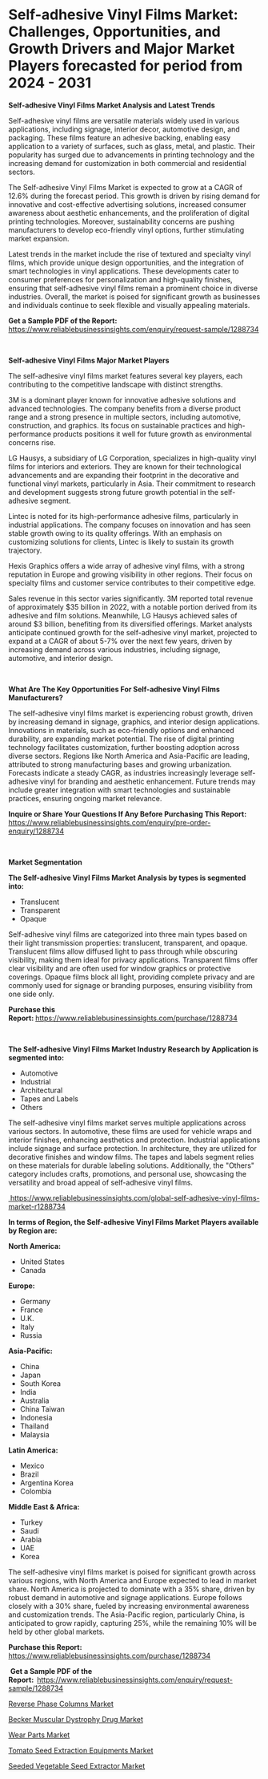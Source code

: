 <p><h1>Self-adhesive Vinyl Films Market: Challenges, Opportunities, and Growth Drivers and Major Market Players forecasted for period from 2024 - 2031</h1></p><p><strong>Self-adhesive Vinyl Films Market Analysis and Latest Trends</strong></p>
<p><p>Self-adhesive vinyl films are versatile materials widely used in various applications, including signage, interior decor, automotive design, and packaging. These films feature an adhesive backing, enabling easy application to a variety of surfaces, such as glass, metal, and plastic. Their popularity has surged due to advancements in printing technology and the increasing demand for customization in both commercial and residential sectors.</p><p>The Self-adhesive Vinyl Films Market is expected to grow at a CAGR of 12.6% during the forecast period. This growth is driven by rising demand for innovative and cost-effective advertising solutions, increased consumer awareness about aesthetic enhancements, and the proliferation of digital printing technologies. Moreover, sustainability concerns are pushing manufacturers to develop eco-friendly vinyl options, further stimulating market expansion.</p><p>Latest trends in the market include the rise of textured and specialty vinyl films, which provide unique design opportunities, and the integration of smart technologies in vinyl applications. These developments cater to consumer preferences for personalization and high-quality finishes, ensuring that self-adhesive vinyl films remain a prominent choice in diverse industries. Overall, the market is poised for significant growth as businesses and individuals continue to seek flexible and visually appealing materials.</p></p>
<p><strong>Get a Sample PDF of the Report:&nbsp;</strong> <a href="https://www.reliablebusinessinsights.com/enquiry/request-sample/1288734?utm_campaign=39&utm_medium=2&utm_source=Github&utm_content=ia&utm_term=26102024&utm_id=self-adhesive-vinyl-films">https://www.reliablebusinessinsights.com/enquiry/request-sample/1288734</a></p>
<p>&nbsp;</p>
<p><strong>Self-adhesive Vinyl Films Major Market Players</strong></p>
<p><p>The self-adhesive vinyl films market features several key players, each contributing to the competitive landscape with distinct strengths. </p><p>3M is a dominant player known for innovative adhesive solutions and advanced technologies. The company benefits from a diverse product range and a strong presence in multiple sectors, including automotive, construction, and graphics. Its focus on sustainable practices and high-performance products positions it well for future growth as environmental concerns rise.</p><p>LG Hausys, a subsidiary of LG Corporation, specializes in high-quality vinyl films for interiors and exteriors. They are known for their technological advancements and are expanding their footprint in the decorative and functional vinyl markets, particularly in Asia. Their commitment to research and development suggests strong future growth potential in the self-adhesive segment.</p><p>Lintec is noted for its high-performance adhesive films, particularly in industrial applications. The company focuses on innovation and has seen stable growth owing to its quality offerings. With an emphasis on customizing solutions for clients, Lintec is likely to sustain its growth trajectory.</p><p>Hexis Graphics offers a wide array of adhesive vinyl films, with a strong reputation in Europe and growing visibility in other regions. Their focus on specialty films and customer service contributes to their competitive edge.</p><p>Sales revenue in this sector varies significantly. 3M reported total revenue of approximately $35 billion in 2022, with a notable portion derived from its adhesive and film solutions. Meanwhile, LG Hausys achieved sales of around $3 billion, benefiting from its diversified offerings. Market analysts anticipate continued growth for the self-adhesive vinyl market, projected to expand at a CAGR of about 5-7% over the next few years, driven by increasing demand across various industries, including signage, automotive, and interior design.</p></p>
<p>&nbsp;</p>
<p><strong>What Are The Key Opportunities For Self-adhesive Vinyl Films Manufacturers?</strong></p>
<p><p>The self-adhesive vinyl films market is experiencing robust growth, driven by increasing demand in signage, graphics, and interior design applications. Innovations in materials, such as eco-friendly options and enhanced durability, are expanding market potential. The rise of digital printing technology facilitates customization, further boosting adoption across diverse sectors. Regions like North America and Asia-Pacific are leading, attributed to strong manufacturing bases and growing urbanization. Forecasts indicate a steady CAGR, as industries increasingly leverage self-adhesive vinyl for branding and aesthetic enhancement. Future trends may include greater integration with smart technologies and sustainable practices, ensuring ongoing market relevance.</p></p>
<p><strong>Inquire or Share Your Questions If Any Before Purchasing This Report:</strong> <a href="https://www.reliablebusinessinsights.com/enquiry/pre-order-enquiry/1288734?utm_campaign=39&utm_medium=2&utm_source=Github&utm_content=ia&utm_term=26102024&utm_id=self-adhesive-vinyl-films">https://www.reliablebusinessinsights.com/enquiry/pre-order-enquiry/1288734</a></p>
<p>&nbsp;</p>
<p><strong>Market Segmentation</strong></p>
<p><strong>The Self-adhesive Vinyl Films Market Analysis by types is segmented into:</strong></p>
<p><ul><li>Translucent</li><li>Transparent</li><li>Opaque</li></ul></p>
<p><p>Self-adhesive vinyl films are categorized into three main types based on their light transmission properties: translucent, transparent, and opaque. Translucent films allow diffused light to pass through while obscuring visibility, making them ideal for privacy applications. Transparent films offer clear visibility and are often used for window graphics or protective coverings. Opaque films block all light, providing complete privacy and are commonly used for signage or branding purposes, ensuring visibility from one side only.</p></p>
<p><strong>Purchase this Report:&nbsp;</strong><a href="https://www.reliablebusinessinsights.com/purchase/1288734?utm_campaign=39&utm_medium=2&utm_source=Github&utm_content=ia&utm_term=26102024&utm_id=self-adhesive-vinyl-films">https://www.reliablebusinessinsights.com/purchase/1288734</a></p>
<p>&nbsp;</p>
<p><strong>The Self-adhesive Vinyl Films Market Industry Research by Application is segmented into:</strong></p>
<p><ul><li>Automotive</li><li>Industrial</li><li>Architectural</li><li>Tapes and Labels</li><li>Others</li></ul></p>
<p><p>The self-adhesive vinyl films market serves multiple applications across various sectors. In automotive, these films are used for vehicle wraps and interior finishes, enhancing aesthetics and protection. Industrial applications include signage and surface protection. In architecture, they are utilized for decorative finishes and window films. The tapes and labels segment relies on these materials for durable labeling solutions. Additionally, the "Others" category includes crafts, promotions, and personal use, showcasing the versatility and broad appeal of self-adhesive vinyl films.</p></p>
<p><a href="https://www.reliablebusinessinsights.com/global-self-adhesive-vinyl-films-market-r1288734?utm_campaign=39&utm_medium=2&utm_source=Github&utm_content=ia&utm_term=26102024&utm_id=self-adhesive-vinyl-films">&nbsp;https://www.reliablebusinessinsights.com/global-self-adhesive-vinyl-films-market-r1288734</a></p>
<p><strong>In terms of Region, the Self-adhesive Vinyl Films Market Players available by Region are:</strong></p>
<p>
    <p> <strong> North America: </strong>
        <ul>
            <li>United States</li>
            <li>Canada</li>
        </ul>
        </p> 
    <p> <strong> Europe: </strong>
        <ul>
            <li>Germany</li>
            <li>France</li>
            <li>U.K.</li>
            <li>Italy</li>
            <li>Russia</li>
        </ul>
        </p> 
    <p> <strong> Asia-Pacific: </strong>
        <ul>
            <li>China</li>
            <li>Japan</li>
            <li>South Korea</li>
            <li>India</li>
            <li>Australia</li>
            <li>China Taiwan</li>
            <li>Indonesia</li>
            <li>Thailand</li>
            <li>Malaysia</li>
        </ul>
        </p> 
    <p> <strong> Latin America: </strong>
        <ul>
            <li>Mexico</li>
            <li>Brazil</li>
            <li>Argentina Korea</li>
            <li>Colombia</li>
        </ul>
        </p> 
    <p> <strong> Middle East & Africa: </strong>
        <ul>
            <li>Turkey</li>
            <li>Saudi</li>
            <li>Arabia</li>
            <li>UAE</li>
            <li>Korea</li>
        </ul>
    </p>
    </p>
<p><p>The self-adhesive vinyl films market is poised for significant growth across various regions, with North America and Europe expected to lead in market share. North America is projected to dominate with a 35% share, driven by robust demand in automotive and signage applications. Europe follows closely with a 30% share, fueled by increasing environmental awareness and customization trends. The Asia-Pacific region, particularly China, is anticipated to grow rapidly, capturing 25%, while the remaining 10% will be held by other global markets.</p></p>
<p><strong>Purchase this Report: </strong><a href="https://www.reliablebusinessinsights.com/purchase/1288734?utm_campaign=39&utm_medium=2&utm_source=Github&utm_content=ia&utm_term=26102024&utm_id=self-adhesive-vinyl-films">https://www.reliablebusinessinsights.com/purchase/1288734</a></p>
<p>&nbsp;<strong>Get a Sample PDF of the Report:&nbsp;&nbsp;</strong><a href="https://www.reliablebusinessinsights.com/enquiry/request-sample/1288734?utm_campaign=39&utm_medium=2&utm_source=Github&utm_content=ia&utm_term=26102024&utm_id=self-adhesive-vinyl-films">https://www.reliablebusinessinsights.com/enquiry/request-sample/1288734</a></p>
<p><strong></strong></p>
<p><p><a href="https://issuu.com/reportprime-2/docs/reverse-phase-columns-market-size-2_b3524df3b64baf?utm_campaign=39&utm_medium=2&utm_source=Github&utm_content=ia&utm_term=26102024&utm_id=self-adhesive-vinyl-films">Reverse Phase Columns Market</a></p><p><a href="https://www.linkedin.com/pulse/unlocking-growth-potential-strategic-analysis-becker-muscular-2amje?utm_campaign=39&utm_medium=2&utm_source=Github&utm_content=ia&utm_term=26102024&utm_id=self-adhesive-vinyl-films">Becker Muscular Dystrophy Drug Market</a></p><p><a href="https://issuu.com/reportprime-2/docs/wear-parts-market-size-2030.pptx_b998cb1dfc9818?utm_campaign=39&utm_medium=2&utm_source=Github&utm_content=ia&utm_term=26102024&utm_id=self-adhesive-vinyl-films">Wear Parts Market</a></p><p><a href="https://github.com/hegwervaemeruk/Market-Research-Report-List-1/blob/main/tomato-seed-extraction-equipments-market.md?utm_campaign=39&utm_medium=2&utm_source=Github&utm_content=ia&utm_term=26102024&utm_id=self-adhesive-vinyl-films">Tomato Seed Extraction Equipments Market</a></p><p><a href="https://github.com/mac1evjen/Market-Research-Report-List-1/blob/main/seeded-vegetable-seed-extractor-market.md?utm_campaign=39&utm_medium=2&utm_source=Github&utm_content=ia&utm_term=26102024&utm_id=self-adhesive-vinyl-films">Seeded Vegetable Seed Extractor Market</a></p></p>